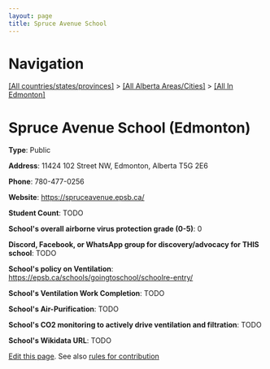 ```yaml
---
layout: page
title: Spruce Avenue School
---
```

# Navigation

[[All countries/states/provinces]](../../..) > [[All Alberta Areas/Cities]](../..) > [[All In Edmonton]](..)

# Spruce Avenue School (Edmonton)

**Type**: Public

**Address**: 11424 102 Street NW, Edmonton, Alberta T5G 2E6

**Phone**: 780-477-0256

**Website**: <https://spruceavenue.epsb.ca/>

**Student Count**: TODO

**School's overall airborne virus protection grade (0-5)**: 0

**Discord, Facebook, or WhatsApp group for discovery/advocacy for THIS school**: TODO

**School's policy on Ventilation**: <https://epsb.ca/schools/goingtoschool/schoolre-entry/>

**School's Ventilation Work Completion**: TODO

**School's Air-Purification**: TODO

**School's CO2 monitoring to actively drive ventilation and filtration**: TODO

**School's Wikidata URL**: TODO


[Edit this page](https://github.com/ventilate-schools/AB/edit/main/./Edmonton/Spruce_Avenue_School.md). See also [rules for contribution](../../../contribution-rules/)